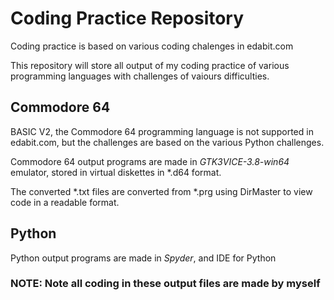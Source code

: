 # Coding Practice Repository
Coding practice is based on various coding chalenges in edabit.com

This repository will store all output of my coding practice of various programming languages with challenges of vaiours difficulties.

## Commodore 64
BASIC V2, the Commodore 64 programming language is not supported in edabit.com, but the challenges are based on the various Python challenges.

Commodore 64 output programs are made in *GTK3VICE-3.8-win64* emulator, stored in virtual diskettes in *.d64 format.

The converted *.txt files are converted from *.prg using DirMaster to view code in a readable format.

## Python
Python output programs are made in *Spyder*, and IDE for Python
### NOTE: Note all coding in these output files are made by myself
